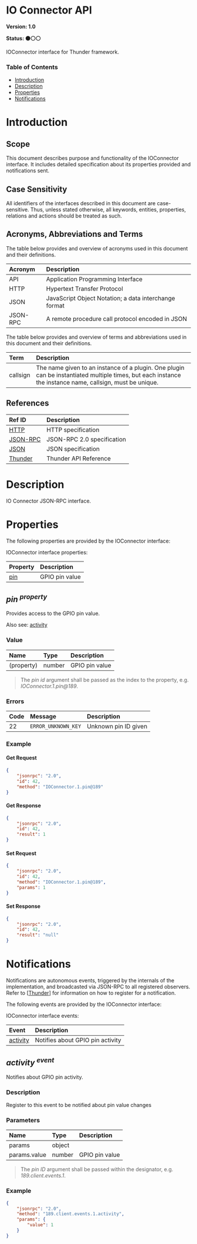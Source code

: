 <!-- Generated automatically, DO NOT EDIT! -->
<a name="head.IO_Connector_API"></a>
# IO Connector API

**Version: 1.0**

**Status: :black_circle::white_circle::white_circle:**

IOConnector interface for Thunder framework.

### Table of Contents

- [Introduction](#head.Introduction)
- [Description](#head.Description)
- [Properties](#head.Properties)
- [Notifications](#head.Notifications)

<a name="head.Introduction"></a>
# Introduction

<a name="head.Scope"></a>
## Scope

This document describes purpose and functionality of the IOConnector interface. It includes detailed specification about its properties provided and notifications sent.

<a name="head.Case_Sensitivity"></a>
## Case Sensitivity

All identifiers of the interfaces described in this document are case-sensitive. Thus, unless stated otherwise, all keywords, entities, properties, relations and actions should be treated as such.

<a name="head.Acronyms,_Abbreviations_and_Terms"></a>
## Acronyms, Abbreviations and Terms

The table below provides and overview of acronyms used in this document and their definitions.

| Acronym | Description |
| :-------- | :-------- |
| <a name="acronym.API">API</a> | Application Programming Interface |
| <a name="acronym.HTTP">HTTP</a> | Hypertext Transfer Protocol |
| <a name="acronym.JSON">JSON</a> | JavaScript Object Notation; a data interchange format |
| <a name="acronym.JSON-RPC">JSON-RPC</a> | A remote procedure call protocol encoded in JSON |

The table below provides and overview of terms and abbreviations used in this document and their definitions.

| Term | Description |
| :-------- | :-------- |
| <a name="term.callsign">callsign</a> | The name given to an instance of a plugin. One plugin can be instantiated multiple times, but each instance the instance name, callsign, must be unique. |

<a name="head.References"></a>
## References

| Ref ID | Description |
| :-------- | :-------- |
| <a name="ref.HTTP">[HTTP](http://www.w3.org/Protocols)</a> | HTTP specification |
| <a name="ref.JSON-RPC">[JSON-RPC](https://www.jsonrpc.org/specification)</a> | JSON-RPC 2.0 specification |
| <a name="ref.JSON">[JSON](http://www.json.org/)</a> | JSON specification |
| <a name="ref.Thunder">[Thunder](https://github.com/WebPlatformForEmbedded/Thunder/blob/master/doc/WPE%20-%20API%20-%20WPEFramework.docx)</a> | Thunder API Reference |

<a name="head.Description"></a>
# Description

IO Connector JSON-RPC interface.

<a name="head.Properties"></a>
# Properties

The following properties are provided by the IOConnector interface:

IOConnector interface properties:

| Property | Description |
| :-------- | :-------- |
| [pin](#property.pin) | GPIO pin value |


<a name="property.pin"></a>
## *pin <sup>property</sup>*

Provides access to the GPIO pin value.

Also see: [activity](#event.activity)

### Value

| Name | Type | Description |
| :-------- | :-------- | :-------- |
| (property) | number | GPIO pin value |

> The *pin id* argument shall be passed as the index to the property, e.g. *IOConnector.1.pin@189*.

### Errors

| Code | Message | Description |
| :-------- | :-------- | :-------- |
| 22 | ```ERROR_UNKNOWN_KEY``` | Unknown pin ID given |

### Example

#### Get Request

```json
{
    "jsonrpc": "2.0",
    "id": 42,
    "method": "IOConnector.1.pin@189"
}
```

#### Get Response

```json
{
    "jsonrpc": "2.0",
    "id": 42,
    "result": 1
}
```

#### Set Request

```json
{
    "jsonrpc": "2.0",
    "id": 42,
    "method": "IOConnector.1.pin@189",
    "params": 1
}
```

#### Set Response

```json
{
    "jsonrpc": "2.0",
    "id": 42,
    "result": "null"
}
```

<a name="head.Notifications"></a>
# Notifications

Notifications are autonomous events, triggered by the internals of the implementation, and broadcasted via JSON-RPC to all registered observers. Refer to [[Thunder](#ref.Thunder)] for information on how to register for a notification.

The following events are provided by the IOConnector interface:

IOConnector interface events:

| Event | Description |
| :-------- | :-------- |
| [activity](#event.activity) | Notifies about GPIO pin activity |


<a name="event.activity"></a>
## *activity <sup>event</sup>*

Notifies about GPIO pin activity.

### Description

Register to this event to be notified about pin value changes

### Parameters

| Name | Type | Description |
| :-------- | :-------- | :-------- |
| params | object |  |
| params.value | number | GPIO pin value |

> The *pin ID* argument shall be passed within the designator, e.g. *189.client.events.1*.

### Example

```json
{
    "jsonrpc": "2.0",
    "method": "189.client.events.1.activity",
    "params": {
        "value": 1
    }
}
```

